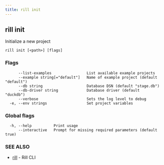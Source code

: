 ```yaml
---
title: rill init
---
```

## rill init

Initialize a new project

```
rill init [<path>] [flags]
```

### Flags

```
      --list-examples                List available example projects
      --example string[="default"]   Name of example project (default "default")
      --db string                    Database DSN (default "stage.db")
      --db-driver string             Database driver (default "duckdb")
      --verbose                      Sets the log level to debug
  -e, --env strings                  Set project variables
```

### Global flags

```
  -h, --help          Print usage
      --interactive   Prompt for missing required parameters (default true)
```

### SEE ALSO

* [rill](cli.md)	 - Rill CLI

